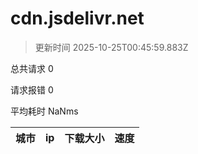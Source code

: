 
  # cdn.jsdelivr.net

  > 更新时间 2025-10-25T00:45:59.883Z
  
  总共请求 0

  请求报错 0

  平均耗时 NaNms

|城市|ip|下载大小|速度|
|-----|----------|---|---|

  